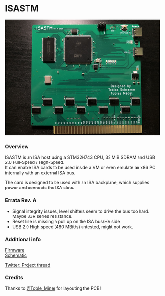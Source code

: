 ISASTM
=============================

![Photo of ISASTM PCB](gerbers/RevA/front.jpg)

### Overview

ISASTM is an ISA host using a STM32H743 CPU, 32 MiB SDRAM and USB 2.0 Full-Speed / High-Speed.  
It can enable ISA cards to be used inside a VM or even emulate an x86 PC internally with an external ISA bus. 

The card is designed to be used with an ISA backplane, which supplies power and connects the ISA slots. 

### Errata Rev. A
- Signal integrity issues, level shifters seem to drive the bus too hard. Maybe 33R series resistance.
- Reset line is missing a pull up on the ISA bus/HV side
- USB 2.0 High speed (480 MBit/s) untested, might not work.

### Additional info

[Firmware](https://github.com/Manawyrm/ISASTM-Firmware)  
[Schematic](https://github.com/Manawyrm/ISASTM/blob/master/gerbers/RevA/ISASTM.pdf)  
  
[Twitter: Project thread](https://twitter.com/Manawyrm/status/1302558858360033280)  

### Credits
Thanks to [@Toble_Miner](https://github.com/TobleMiner) for layouting the PCB!